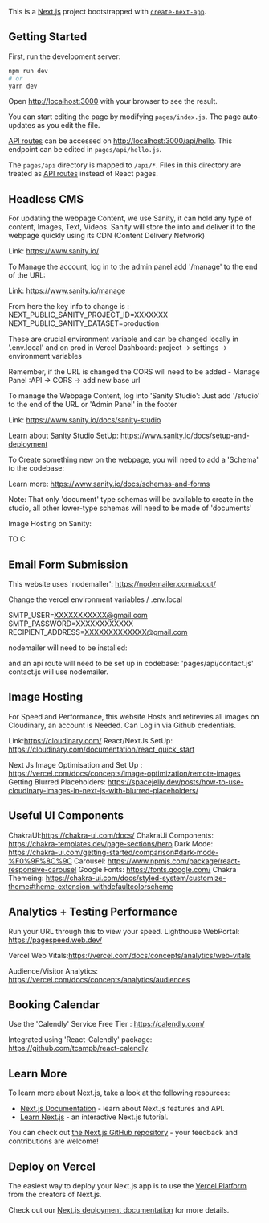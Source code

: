 This is a [Next.js](https://nextjs.org/) project bootstrapped with [`create-next-app`](https://github.com/vercel/next.js/tree/canary/packages/create-next-app).

## Getting Started

First, run the development server:

```bash
npm run dev
# or
yarn dev
```

Open [http://localhost:3000](http://localhost:3000) with your browser to see the result.

You can start editing the page by modifying `pages/index.js`. The page auto-updates as you edit the file.

[API routes](https://nextjs.org/docs/api-routes/introduction) can be accessed on [http://localhost:3000/api/hello](http://localhost:3000/api/hello). This endpoint can be edited in `pages/api/hello.js`.

The `pages/api` directory is mapped to `/api/*`. Files in this directory are treated as [API routes](https://nextjs.org/docs/api-routes/introduction) instead of React pages.

##  Headless CMS
For updating the webpage Content, we use Sanity, it can hold any type of content, Images, Text, Videos. Sanity will store the info and deliver it to the webpage quickly using its CDN (Content Delivery Network)

Link: https://www.sanity.io/

To Manage the account, log in to the admin panel add '/manage' to the end of the URL:

Link: https://www.sanity.io/manage

From here the key info to change is :
NEXT_PUBLIC_SANITY_PROJECT_ID=XXXXXXX
NEXT_PUBLIC_SANITY_DATASET=production

These are crucial environment variable and can be changed locally in '.env.local' and on prod in Vercel Dashboard:  project -> settings -> environment variables

Remember, if the URL is changed the CORS will need to be added - Manage Panel :API -> CORS -> add new base url

To manage the Webpage Content, log into 'Sanity Studio': Just add '/studio' to the end of the URL or 'Admin Panel' in the footer

Link: https://www.sanity.io/docs/sanity-studio

Learn about Sanity Studio SetUp: https://www.sanity.io/docs/setup-and-deployment


To Create something new on the webpage, you will need to add a 'Schema' to the codebase:

Learn more: https://www.sanity.io/docs/schemas-and-forms

Note: That only 'document' type schemas will be available to create in the studio, all other lower-type schemas will need to be made of 'documents'

Image Hosting on Sanity: 


TO C

## Email Form Submission

This website uses 'nodemailer': https://nodemailer.com/about/

Change the vercel environment variables / .env.local

SMTP_USER=XXXXXXXXXXX@gmail.com
SMTP_PASSWORD=XXXXXXXXXXXX
RECIPIENT_ADDRESS=XXXXXXXXXXXXX@gmail.com

nodemailer will need to be installed: 

and an api route will need to be set up in codebase: 'pages/api/contact.js'
contact.js will use nodemailer.


## Image Hosting
For Speed and Performance, this website Hosts and retirevies all images on Cloudinary, an account is Needed.
Can Log in via Github credentials.

Link:https://cloudinary.com/
React/NextJs SetUp: https://cloudinary.com/documentation/react_quick_start

Next Js Image Optimisation and Set Up : https://vercel.com/docs/concepts/image-optimization/remote-images
Getting Blurred Placeholders: https://spacejelly.dev/posts/how-to-use-cloudinary-images-in-next-js-with-blurred-placeholders/


## Useful UI Components
 ChakraUI:https://chakra-ui.com/docs/
 ChakraUi Components: https://chakra-templates.dev/page-sections/hero
 Dark Mode: https://chakra-ui.com/getting-started/comparison#dark-mode-%F0%9F%8C%9C
 Carousel: https://www.npmjs.com/package/react-responsive-carousel
 Google Fonts: https://fonts.google.com/
 Chakra Themeing: https://chakra-ui.com/docs/styled-system/customize-theme#theme-extension-withdefaultcolorscheme




## Analytics + Testing Performance
Run your URL through this to view your speed. 
Lighthouse WebPortal: https://pagespeed.web.dev/

Vercel Web Vitals:https://vercel.com/docs/concepts/analytics/web-vitals


Audience/Visitor Analytics: https://vercel.com/docs/concepts/analytics/audiences

## Booking Calendar
Use the 'Calendly' Service Free Tier : https://calendly.com/

Integrated using 'React-Calendly' package: https://github.com/tcampb/react-calendly


## Learn More

To learn more about Next.js, take a look at the following resources:

- [Next.js Documentation](https://nextjs.org/docs) - learn about Next.js features and API.
- [Learn Next.js](https://nextjs.org/learn) - an interactive Next.js tutorial.

You can check out [the Next.js GitHub repository](https://github.com/vercel/next.js/) - your feedback and contributions are welcome!

## Deploy on Vercel

The easiest way to deploy your Next.js app is to use the [Vercel Platform](https://vercel.com/new?utm_medium=default-template&filter=next.js&utm_source=create-next-app&utm_campaign=create-next-app-readme) from the creators of Next.js.

Check out our [Next.js deployment documentation](https://nextjs.org/docs/deployment) for more details.

